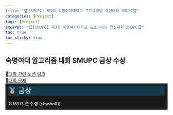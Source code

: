 ```yaml
---
title: "🏆[SMUPC] 제3회 숙명여자대학교 프로그래밍 경진대회 SMUPC🏆"
categories: [Project]
tags: [Project]
excerpt: "🏆[SMUPC] 제3회 숙명여자대학교 프로그래밍 경진대회 SMUPC🏆"
toc: true
toc_sticky: true
---
```


## 숙명여대 알고리즘 대회 SMUPC 금상 수상

📌[대회 관련 노션 링크](https://inky-hose-967.notion.site/3-SMUPC-88d10e7240a64aeaaa6bb14620c57417) <br>
📌[대회 문제](https://www.acmicpc.net/category/detail/3867) <br>
![사진](../../assets/image/project/smupc_수상.png)
